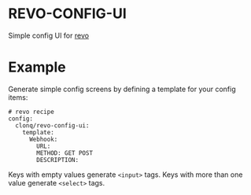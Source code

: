 REVO-CONFIG-UI
===

Simple config UI for [revo](https://github.com/clonq/revo)

Example
===

Generate simple config screens by defining a template for your config items:

```
# revo recipe
config:
  clonq/revo-config-ui:
    template:
      Webhook:
        URL:
        METHOD: GET POST
        DESCRIPTION:

```

Keys with empty values generate `<input>` tags. Keys with more than one value generate `<select>` tags.